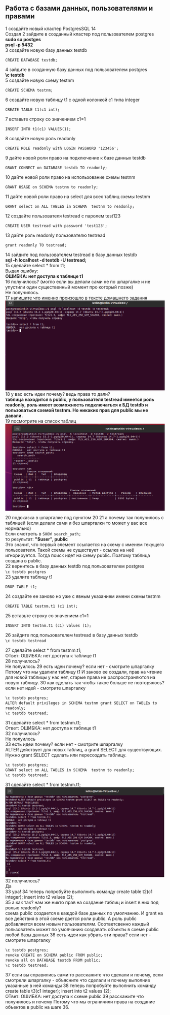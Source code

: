 ## **Работа с базами данных, пользователями и правами**

1 создайте новый кластер PostgresSQL 14</br>
Создал
2 зайдите в созданный кластер под пользователем postgres</br>
**sudo su postges</br>
psql -p 5432**</br>
3 создайте новую базу данных testdb</br>
```postgres 
CREATE DATABASE testdb;
```
4 зайдите в созданную базу данных под пользователем postgres</br>
**\c testdb**</br>
5 создайте новую схему testnm
```postgres
CREATE SCHEMA testnm;
```
6 создайте новую таблицу t1 с одной колонкой c1 типа integer
```postgres
CREATE TABLE t1(c1 int);
```
7 вставьте строку со значением c1=1
```postgres
INSERT INTO t1(c1) VALUES(1);
```
8 создайте новую роль readonly
```postgres
CREATE ROLE readonly with LOGIN PASSWORD '123456';
```
9 дайте новой роли право на подключение к базе данных testdb
```postgres
GRANT CONNECT on DATABASE testdb TO readonly;
```
10 дайте новой роли право на использование схемы testnm
```postgres
GRANT USAGE on SCHEMA testnm to readonly;
```
11 дайте новой роли право на select для всех таблиц схемы testnm
```postgres
GRANT select on ALL TABLES in SCHEMA  testnm to readonly;
```
12 создайте пользователя testread с паролем test123
```postgres
CREATE USER testread with password 'test123';
```
13 дайте роль readonly пользователю testread
```postgres
grant readonly TO testread;
```
14 зайдите под пользователем testread в базу данных testdb</br>
**sql -h localhost -d testdb -U testread;**</br>
15 сделайте select * from t1;</br>
Выдал ошибку:</br>
**ОШИБКА:  нет доступа к таблице t1**</br>
16 получилось? (могло если вы делали сами не по шпаргалке и не упустили один существенный момент про который позже)</br>
Не получилось.</br>
17 напишите что именно произошло в тексте домашнего задания</br>
![Inst](scrin_7/conn.png) 
18 у вас есть идеи почему? ведь права то дали?</br>
**таблица находится в public, у пользователя testread имеется роль readonly, роль имеет возможность подключаться к БД testdb и пользоваться схемой testnm. Но никаких прав для public мы не давали.**</br>
19 посмотрите на список таблиц
![Inst](scrin_7/dt.png) 
20 подсказка в шпаргалке под пунктом 20
21 а почему так получилось с таблицей (если делали сами и без шпаргалки то может у вас все нормально)</br>
Если смотреть в ```SHOW search_path;```</br>
то результат: **"$user", public**</br>
Это значит, что первый элемент ссылается на схему с именем текущего пользователя. Такой схемы не существует - ссылка на неё игнорируется. Тогда поиск идет на схему public. Поэтому таблица создана в public.</br>
22 вернитесь в базу данных testdb под пользователем postgres</br>
```\c testdb postgres```</br>
23 удалите таблицу t1
```postgres
DROP TABLE t1;
```
24 создайте ее заново но уже с явным указанием имени схемы testnm
```postgres
CREATE TABLE testnm.t1 (c1 int);
```
25 вставьте строку со значением c1=1
```postgres
INSERT INTO testnm.t1 (c1) values (1);
```
26 зайдите под пользователем testread в базу данных testdb</br>
```\c testdb testread```</br>

27 сделайте select * from testnm.t1;</br>
ОТвет: ОШИБКА:  нет доступа к таблице t1</br>
28 получилось?</br>
Не полуилось
29 есть идеи почему? если нет - смотрите шпаргалку</br>
Потому что мы удалили таблицу t1 И заново ее создали, прав на чтение для новой таблицы у нас нет, старые права не распространяются на новую таблицу.
30 как сделать так чтобы такое больше не повторялось? если нет идей - смотрите шпаргалку
```postgres
\c testdb postgres; 
ALTER default privileges in SCHEMA testnm grant SELECT on TABLEs to readonly; 
\c testdb testread;
```
31 сделайте select * from testnm.t1;<br>
Ответ: ОШИБКА:  нет доступа к таблице t1</br>
32 получилось?</br>
Не полуилось</br>
33 есть идеи почему? если нет - смотрите шпаргалку</br>
ALTER действует для новых таблиц, а grant SELECT для существующих. Нужно grant SELECT сделать или пересоздать таблицу. </br>
```postgres
\c testdb postgres; 
GRANT select on ALL TABLES in SCHEMA  testnm to readonly;
\c testdb testread;
```
31 сделайте select * from testnm.t1;</br>
![Inst](scrin_7/tab_new.png) 
32 получилось?</br>
Да</br>
33 ура!
34 теперь попробуйте выполнить команду create table t2(c1 integer); insert into t2 values (2);</br>
35 а как так? нам же никто прав на создание таблиц и insert в них под ролью readonly?</br>
схема public создается в каждой базе данных по умолчанию. И grant на все действия в этой схеме дается роли public. А роль public добавляется всем новым пользователям. Соответсвенно каждый пользователь может по умолчанию создавать объекты в схеме public любой базы данных
36 есть идеи как убрать эти права? если нет - смотрите шпаргалку</br>
```postgres
\c testdb postgres; 
revoke CREATE on SCHEMA public FROM public; 
revoke all on DATABASE testdb FROM public; 
\c testdb testread; 
```
37 если вы справились сами то расскажите что сделали и почему, если смотрели шпаргалку - объясните что сделали и почему выполнив указанные в ней команды
38 теперь попробуйте выполнить команду create table t3(c1 integer); insert into t2 values (2);</br>
ОТвет: ОШИБКА:  нет доступа к схеме public
39 расскажите что получилось и почему
Потому что мы ограничили права на создание объектов в public на шаге 36.